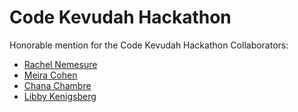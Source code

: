 # Code Kevudah Hackathon
Honorable mention for the Code Kevudah Hackathon
Collaborators:
- [Rachel Nemesure](https://github.com/RachelRebecca)
- [Meira Cohen](https://github.com/MC-Student)
- [Chana Chambre](https://github.com/ChanaCham)
- [Libby Kenigsberg](https://github.com/lkenigsb)
